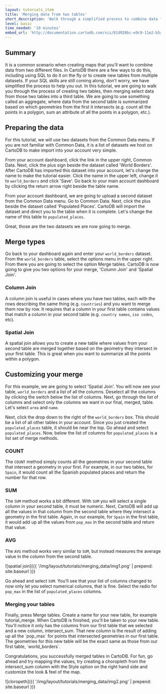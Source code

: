 ```yaml
---
layout: tutorials_item
title: 'Merging data from two tables'
short_description: 'Walk through a simplified process to combine data from multiple datasets creating new tables'
level: basic
time_needed: '10 minutes'
embed_url: 'http://documentation.cartodb.com/viz/81d928bc-e9c9-11e2-b5ac-5404a6a683d5/embed_map?title=false&description=false&search=false&shareable=false&cartodb_logo=true&layer_selector=false&scrollwheel=false&sql=&zoom=2&center_lat=20.96143961409684&center_lon=-19.335937499999996&height=300&id=cartodb-1373506565633'
---
```


## Summary

It is a common scenario when creating maps that you'll want to combine data from two different files. In CartoDB there are a few ways to do this, including using SQL to do it on the fly or to create new tables from multiple datasets. If your SQL skills are still coming along, don't worry, we have simplified the process to help you out. In this tutorial, we are going to walk you through the process of creating two tables, then merging select data from those two tables into a third table. We are going to use something called an aggregate, where data from the second table is summarized based on which geometries from the first it intersects (e.g. count all the points in a polygon, sum an attribute of all the points in a polygon, etc.).

## Preparing the data

For this tutorial, we will use two datasets from the Common Data menu. If you are not familiar with Common Data, it is a list of datasets we host on CartoDB to make import into your account very simple.

From your account dashboard, click the link in the upper right, <span class="ui_element" data-element="common_data">Common Data</span>. Next, click the <span class="ui_element" data-element="add_public_table">plus sign</span> beside the dataset called 'World Borders'. After CartoDB has imported this dataset into your account, let's change the name to make the tutorial easier. Click the name in the upper left, change it to `world_borders` and click 'Save'. Go back to your main account dashboard by clicking the <span class="ui_element" data-element="back_to_dashboard">return arrow</span> right beside the table name.

From your account dashboard, we are going to upload a second dataset from the Common Data menu. Go to <span class="ui_element" data-element="common_data">Common Data</span>. Next, click the <span class="ui_element" data-element="add_public_table">plus</span> beside the dataset called 'Populated Places'. CartoDB will import the dataset and direct you to the table when it is complete. Let's change the name of this table to `populated_places`.

Great, those are the two datasets we are now going to merge.

## Merge types

Go back to your dashboard again and enter your `world_borders` dataset. From the `world_borders` table, select the <span class="ui_element" data-element="options_menu">options menu</span> in the upper right. From there you are going to select the option <span class="ui_element" data-element="merge_tables_menu">Merge tables</span>. CartoDB is now going to give you two options for your merge, 'Column Join' and 'Spatial Join'.

### Column Join

A column join is useful in cases where you have two tables, each with the rows describing the same thing (e.g. `countries`) and you want to merge them row by row. It requires that a column in your first table contains values that match a column in your second table (e.g. `country names`, `iso codes`, etc).

### Spatial Join

A spatial join allows you to create a new table where values from your second table are merged together based on the geometry they intersect in your first table. This is great when you want to summarize all the points within a polygon.

## Customizing your merge

For this example, we are going to select 'Spatial Join'. You will now see your table, `world_borders` and a list of all the columns. Deselect all the columns by clicking the <span class="ui_element" data-element="merge_switch">switch</span> below the list of columns. Next, go through the list of columns and select only the columns we want in our final, merged, table. Let's select `area` and `name`.

Next, click the drop down to the right of the `world_borders` box. This should be a list of all other tables in your account. Since you just created the `populated_places` table, it should be near the top. Go ahead and select `populated_places`. Now, below the list of columns for `populated_places` is a list set of merge methods.

### COUNT

The `COUNT` method simply counts all the geometries in your second table that intersect a geometry in your first. For example, in our two tables, for `Spain`, it would count all the Spanish populated places and return the number for that row.


### SUM

The `SUM` method works a bit different. With `SUM` you will select a single column in your second table, it must be numeric. Next, CartoDB will add up all the values in that column from the second table where they intersect a geometry in the first table. Again, in our example, for `Spain` in the first table, it would add up all the values from `pop_max` in the second table and return that value.

### AVG

The `AVG` method works very similar to `SUM`, but instead measures the average value in the column from the second table.

![spatial join]({{ '/img/layout/tutorials/merging_data/img1.png' | prepend: site.baseurl }})

Go ahead and select `SUM`. You'll see that your list of columns changed to now only let you select numerical columns, that is fine. Select the radio for `pop_max` in the list of `populated_places` columns.

  <h3 id="merging_tables">Merging your tables</h3>
Finally, press <span class="ui_element" data-element="merge_tables">Merge tables</span>. Create a name for your new table, for example <span class="code_variable">tutorial_merge</span>. When CartoDB is finished, you'll be taken to your new table. You'll notice it only has the columns from our first table that we selected and a new column, <span class="code_variable">intersect_sum</span>. That new column is the result of adding up all the `pop_max` for points that intersected geometries in our first table. The geometries for this new table will be the exact same as those from our first table, `world_borders`.

Congratulations, you successfully merged tables in CartoDB. For fun, go ahead and try mapping the values, try creating a choropleth from the <span class="code_variable">intersect_sum</span> column with the <span class="ui_element" data-element="style_option">Style option</span> on the right hand side and customize the look & feel of the map.

![cloropeth]({{ '/img/layout/tutorials/merging_data/img2.png' | prepend: site.baseurl }})

